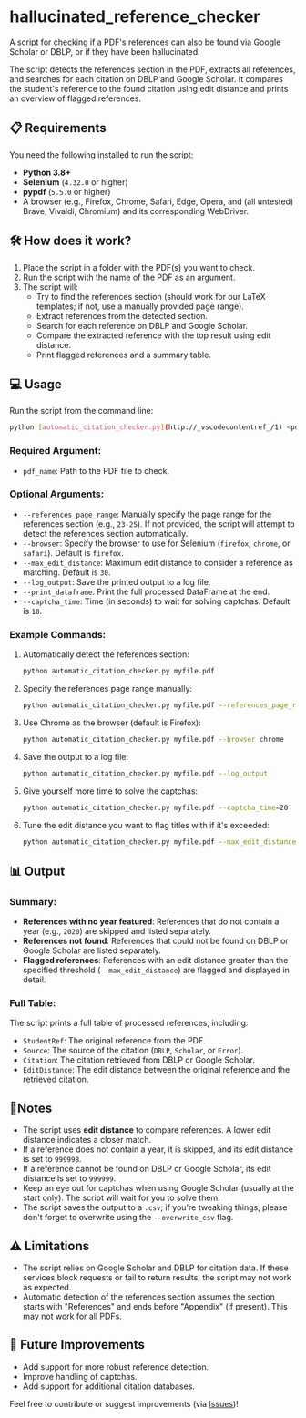 # hallucinated_reference_checker

A script for checking if a PDF's references can also be found via Google Scholar or DBLP, or if they have been hallucinated.

The script detects the references section in the PDF, extracts all references, and searches for each citation on DBLP and Google Scholar. It compares the student's reference to the found citation using edit distance and prints an overview of flagged references.

## 📋 Requirements

You need the following installed to run the script:
- **Python 3.8+**
- **Selenium** (`4.32.0` or higher)
- **pypdf** (`5.5.0` or higher)
- A browser (e.g., Firefox, Chrome, Safari, Edge, Opera, and (all untested) Brave, Vivaldi, Chromium) and its corresponding WebDriver.

## 🛠️ How does it work?

1. Place the script in a folder with the PDF(s) you want to check.
2. Run the script with the name of the PDF as an argument.
3. The script will:
   - Try to find the references section (should work for our LaTeX templates; if not, use a manually provided page range).
   - Extract references from the detected section.
   - Search for each reference on DBLP and Google Scholar.
   - Compare the extracted reference with the top result using edit distance.
   - Print flagged references and a summary table.

## 💻 Usage

Run the script from the command line:

```bash
python [automatic_citation_checker.py](http://_vscodecontentref_/1) <pdf_name> [options]
```

### Required Argument:
- `pdf_name`: Path to the PDF file to check.

### Optional Arguments:
- `--references_page_range`: Manually specify the page range for the references section (e.g., `23-25`). If not provided, the script will attempt to detect the references section automatically.
- `--browser`: Specify the browser to use for Selenium (`firefox`, `chrome`, or `safari`). Default is `firefox`.
- `--max_edit_distance`: Maximum edit distance to consider a reference as matching. Default is `30`.
- `--log_output`: Save the printed output to a log file.
- `--print_dataframe`: Print the full processed DataFrame at the end.
- `--captcha_time`: Time (in seconds) to wait for solving captchas. Default is `10`.

### Example Commands:

1. Automatically detect the references section:
   ```bash
   python automatic_citation_checker.py myfile.pdf
   ```

2. Specify the references page range manually:
   ```bash
   python automatic_citation_checker.py myfile.pdf --references_page_range 23-25
   ```

3. Use Chrome as the browser (default is Firefox):
   ```bash
   python automatic_citation_checker.py myfile.pdf --browser chrome
   ```

4. Save the output to a log file:
   ```bash
   python automatic_citation_checker.py myfile.pdf --log_output
   ```

5. Give yourself more time to solve the captchas:
   ```bash
   python automatic_citation_checker.py myfile.pdf --captcha_time=20
   ```

6. Tune the edit distance you want to flag titles with if it's exceeded:
   ```bash
   python automatic_citation_checker.py myfile.pdf --max_edit_distance=5
   ```

## 📊 Output

### Summary:
- **References with no year featured**: References that do not contain a year (e.g., `2020`) are skipped and listed separately.
- **References not found**: References that could not be found on DBLP or Google Scholar are listed separately.
- **Flagged references**: References with an edit distance greater than the specified threshold (`--max_edit_distance`) are flagged and displayed in detail.

### Full Table:
The script prints a full table of processed references, including:
- `StudentRef`: The original reference from the PDF.
- `Source`: The source of the citation (`DBLP`, `Scholar`, or `Error`).
- `Citation`: The citation retrieved from DBLP or Google Scholar.
- `EditDistance`: The edit distance between the original reference and the retrieved citation.

## 📝Notes

- The script uses **edit distance** to compare references. A lower edit distance indicates a closer match.
- If a reference does not contain a year, it is skipped, and its edit distance is set to `999998`.
- If a reference cannot be found on DBLP or Google Scholar, its edit distance is set to `999999`.
- Keep an eye out for captchas when using Google Scholar (usually at the start only). The script will wait for you to solve them.
- The script saves the output to a `.csv`; if you're tweaking things, please don't forget to overwrite using the `--overwrite_csv` flag.

## ⚠️ Limitations

- The script relies on Google Scholar and DBLP for citation data. If these services block requests or fail to return results, the script may not work as expected.
- Automatic detection of the references section assumes the section starts with "References" and ends before "Appendix" (if present). This may not work for all PDFs.

## 🚀 Future Improvements

- Add support for more robust reference detection.
- Improve handling of captchas.
- Add support for additional citation databases.

Feel free to contribute or suggest improvements (via [Issues](https://github.com/tcsai/hallucinated_reference_checker/issues))!
